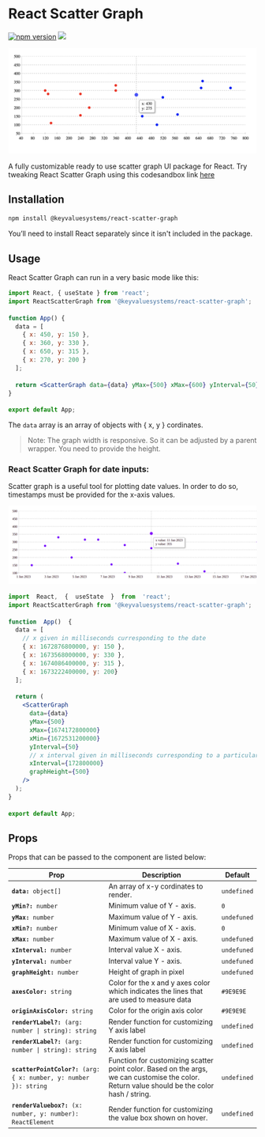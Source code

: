 # React Scatter Graph

<a href="https://www.npmjs.com/package/@keyvaluesystems/react-scatter-graph"><img src="https://badgen.net/npm/v/@keyvaluesystems/react-scatter-graph?color=blue" alt="npm version"></a> <a href="https://www.npmjs.com/package/@keyvaluesystems/react-scatter-graph" ><img src="https://img.shields.io/npm/dw/@keyvaluesystems/react-scatter-graph?label=Downloads" /></a> <a href="https://github.com/KeyValueSoftwareSystems/@keyvaluesystems/react-scatter-graph"><img src="https://github.com/KeyValueSoftwareSystems/@keyvaluesystems/react-scatter-graph/actions/workflows/update-and-publish.yml/badge.svg" alt="" /></a>

<div align="center">
<img src="https://raw.githubusercontent.com/KeyValueSoftwareSystems/react-scatter-graph/master/assets/react-scatter-graph-example-2.png" alt="" width="700"/>
</div>

A fully customizable ready to use scatter graph UI package for React.
Try tweaking React Scatter Graph using this codesandbox link <a href="https://codesandbox.io/s/stupefied-currying-ornk52" >here</a>

## Installation

```bash
npm install @keyvaluesystems/react-scatter-graph
```

You’ll need to install React separately since it isn't included in the package.

## Usage

React Scatter Graph can run in a very basic mode like this:

```jsx
import React, { useState } from 'react';
import ReactScatterGraph from '@keyvaluesystems/react-scatter-graph';

function App() {
  data = [
    { x: 450, y: 150 },
    { x: 360, y: 330 },
    { x: 650, y: 315 },
    { x: 270, y: 200 }
  ];

  return <ScatterGraph data={data} yMax={500} xMax={600} yInterval={50} xInterval={50} graphHeight={500} />;
}

export default App;
```

The `data` array is an array of objects with { x, y } cordinates.

> Note: The graph width is responsive. So it can be adjusted by a parent wrapper. You need to provide the height.



### React Scatter Graph for date inputs:

Scatter graph is a useful tool for plotting date values. In order to do so, timestamps must be provided for the x-axis values.


<div align="center">
<img src="./assets/react-scatter-graph-example-4.png" alt="" width="700"/>
</div>



```jsx
import  React,  {  useState  }  from  'react';
import ReactScatterGraph from '@keyvaluesystems/react-scatter-graph';

function  App()  {  
  data = [
    // x given in milliseconds curresponding to the date
    { x: 1672876800000, y: 150 },
    { x: 1673568000000, y: 330 },
    { x: 1674086400000, y: 315 },
    { x: 1673222400000, y: 200}
  ];

  return (
    <ScatterGraph
      data={data}
      yMax={500}
      xMax={1674172800000}
      xMin={1672531200000}
      yInterval={50}
      // x interval given in milliseconds curresponding to a particular date period.
      xInterval={172800000}
      graphHeight={500}
    />
  );
}

export default App;
```

## Props

Props that can be passed to the component are listed below:

<table>
  <thead>
    <tr>
      <th>Prop</th>
      <th>Description</th>
      <th>Default</th>
    </tr>
  </thead>
  <tbody>
    <tr>
      <td><code><b>data:</b> object[]</code></td>
      <td>An array of x-y cordinates to render.</td>
      <td><code>undefined</code></td>
    </tr>
    <tr>
      <td><code><b>yMin?:</b> number</code></td>
      <td>Minimum value of Y - axis.</td>
      <td><code>0</code></td>
    </tr>
    <tr>
      <td><code><b>yMax:</b> number</code></td>
      <td>Maximum value of Y - axis.</td>
      <td><code>undefuned</code></td>
    </tr>
    <tr>
      <td><code><b>xMin?:</b> number</code></td>
      <td>Minimum value of X - axis.</td>
      <td><code>0</code></td>
    </tr>
    <tr>
      <td><code><b>xMax:</b> number</code></td>
      <td>Maximum value of X - axis.</td>
      <td><code>undefuned</code></td>
    </tr>
    <tr>
      <td><code><b>xInterval:</b> number</code></td>
      <td>Interval value X - axis.</td>
      <td><code>undefuned</code></td>
    </tr>
    <tr>
      <td><code><b>yInterval:</b> number</code></td>
      <td>Interval value Y - axis.</td>
      <td><code>undefuned</code></td>
    </tr>
    <tr>
      <td><code><b>graphHeight:</b> number</code></td>
      <td>Height of graph in pixel</td>
      <td><code>undefuned</code></td>
    <tr>
      <td><code><b>axesColor:</b> string</code></td>
      <td>Color for the x and y axes color which indicates the lines that are used to measure data</td>
      <td><code>#9E9E9E</code></td>
    </tr>
    <tr>
      <td><code><b>originAxisColor:</b> string</code></td>
      <td>Color for the origin axis color</td>
      <td><code>#9E9E9E</code></td>
    </tr>
    <tr>
      <td><code><b>renderYLabel?:</b> (arg: number | string): string</code></td>
      <td>
        Render function for customizing Y axis label
      </td>
      <td><code>undefined</code></td>
    </tr>
        <tr>
      <td><code><b>renderXLabel?:</b> (arg: number | string): string</code></td>
      <td>
        Render function for customizing X axis label
      </td>
      <td><code>undefined</code></td>
    </tr>
    <tr>
      <td><code><b>scatterPointColor?:</b> (arg: { x: number, y: number }): string</code></td>
      <td>
        Function for customizing scatter point color. Based on the args, we can customise the color. Return value should be the color hash / string.
      </td>
      <td><code>undefined</code></td>
    </tr>
    <tr>
      <td><code><b>renderValuebox?:</b> (x: number, y: number): ReactElement</code></td>
      <td>
        Render function for customizing the value box shown on hover.
      </td>
      <td><code>undefined</code></td>
    </tr>
  </tbody>
</table>
